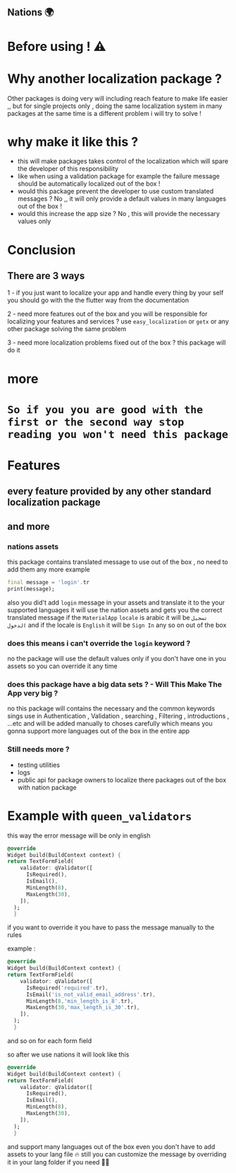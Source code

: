 ## **Nations 🌍**

# Before using ! ⚠

# Why another localization package ?

Other packages is doing very will including reach feature to make life easier ,, but for single projects only , doing the same localization system in many packages at the same time is a different problem i will try to solve !

# why make it like this ?

- this will make packages takes control of the localization which will spare the developer of this responsibility
- like when using a validation package for example the failure message should be automatically localized out of the box !
- would this package prevent the developer to use custom translated messages ? No ,, it will only provide a default values in many languages out of the box !
- would this increase the app size ? No , this will provide the necessary values only

# Conclusion

## There are 3 ways

1 - if you just want to localize your app and handle every thing by your self you should go with the the flutter way from the documentation

2 - need more features out of the box and you will be responsible for localizing your features and services ? use `easy_localization` or `getx` or any other package solving the same problem

3 - need more localization problems fixed out of the box ? this package will do it

# more

# **`So if you you are good with the first or the second way stop reading you won't need this package`**

# Features

## every feature provided by any other standard localization package

## and more

### nations assets

this package contains translated message to use out of the box , no need to add them any more
example

```dart
final message = 'login'.tr
print(message);
```

also you did't add `login` message in your assets and translate it to the your supported languages
it will use the nation assets and gets you the correct translated message
if the `MaterialApp` `locale` is arabic it will be `تسجيل الدخول` and if the locale is `English` it will be `Sign In` any so on out of the box

### does this means i can't override the `login` keyword ?

no the package will use the default values only if you don't have one in you assets so you can override it any time

### does this package have a big data sets ? - Will This Make The App very big ?

no this package will contains the necessary and the common keywords sings use in Authentication , Validation , searching , Filtering , introductions , ...etc and will be added manually to choses carefully
which means you gonna support more languages out of the box in the entire app

### Still needs more ?

- testing utilities
- logs
- public api for package owners to localize there packages out of the box with nation package

# Example with `queen_validators`

this way the error message will be only in english

```dart
@override
Widget build(BuildContext context) {
return TextFormField(
    validator: qValidator([
      IsRequired(),
      IsEmail(),
      MinLength(8),
      MaxLength(30),
    ]),
  );
  }
```

if you want to override it you have to pass the message manually to the rules

example :

```dart
@override
Widget build(BuildContext context) {
return TextFormField(
    validator: qValidator([
      IsRequired('required'.tr),
      IsEmail('is_not_valid_email_address'.tr),
      MinLength(8,'min_length_is_8'.tr),
      MaxLength(30,'max_length_is_30'.tr),
    ]),
  );
  }
```

and so on for each form field

so after we use nations it will look like this

```dart
@override
Widget build(BuildContext context) {
return TextFormField(
    validator: qValidator([
      IsRequired(),
      IsEmail(),
      MinLength(8),
      MaxLength(30),
    ]),
  );
  }
```

and support many languages out of the box even you don't have to add assets to your lang file 🔥
still you can customize the message by overriding it in your lang folder if you need 🤷‍♀️
